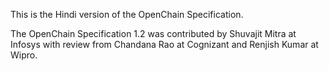 This is the Hindi version of the OpenChain Specification.

The OpenChain Specification 1.2 was contributed by Shuvajit Mitra at Infosys with review from Chandana Rao at Cognizant and Renjish Kumar at Wipro.
